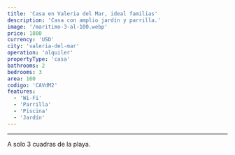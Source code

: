 ```yaml
---
title: 'Casa en Valeria del Mar, ideal familias'
description: 'Casa con amplio jardín y parrilla.'
image: '/maritimo-3-al-100.webp'
price: 1800
currency: 'USD'
city: 'valeria-del-mar'
operation: 'alquiler'
propertyType: 'casa'
bathrooms: 2
bedrooms: 3
area: 160
codigo: 'CAVdM2'
features:
  - 'Wi-Fi'
  - 'Parrilla'
  - 'Piscina'
  - 'Jardín'
---
```

---

A solo 3 cuadras de la playa.
